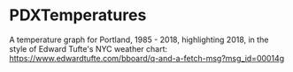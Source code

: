 # PDXTemperatures
A temperature graph for Portland, 1985 - 2018, highlighting 2018, in the style of Edward Tufte's NYC weather chart: https://www.edwardtufte.com/bboard/q-and-a-fetch-msg?msg_id=00014g


